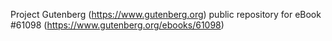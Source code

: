 Project Gutenberg (https://www.gutenberg.org) public repository for eBook #61098 (https://www.gutenberg.org/ebooks/61098)
